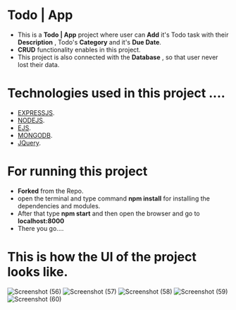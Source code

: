 # Todo | App
 * This is a **Todo | App** project where user can **Add** it's Todo task with their **Description** , Todo's **Category** and it's **Due Date**.
 * **CRUD** functionality enables in this project.
 * This project is also connected with the **Database** , so that user never lost their data.
 
# Technologies used in this project ....
* [EXPRESSJS](https://expressjs.com/).
* [NODEJS](https://nodejs.org/en/).
* [EJS](https://ejs.co/).
* [MONGODB](https://www.mongodb.com/).
* [JQuery](https://jquery.com/).

 
# For running this project
* **Forked** from the Repo.
* open the terminal and type command **npm install** for installing the dependencies and modules.
* After that type **npm start** and then open the browser and go to **localhost:8000**
* There you go....

# This is how the UI of the project looks like.
![Screenshot (56)](https://user-images.githubusercontent.com/76681745/182637269-b772af9d-1220-40f1-93d0-8858b3b52191.png)
![Screenshot (57)](https://user-images.githubusercontent.com/76681745/182637339-aa3e54d4-4bc9-4c97-a705-95d96e4472b7.png)
![Screenshot (58)](https://user-images.githubusercontent.com/76681745/182637438-77edfda9-e82e-467b-bd72-90f396bdd619.png)
![Screenshot (59)](https://user-images.githubusercontent.com/76681745/182637442-13145b25-62a7-479d-8671-ea1d2394f8a8.png)
![Screenshot (60)](https://user-images.githubusercontent.com/76681745/182637445-2070d9e8-6d31-4b9e-be3b-84272756d91b.png)

